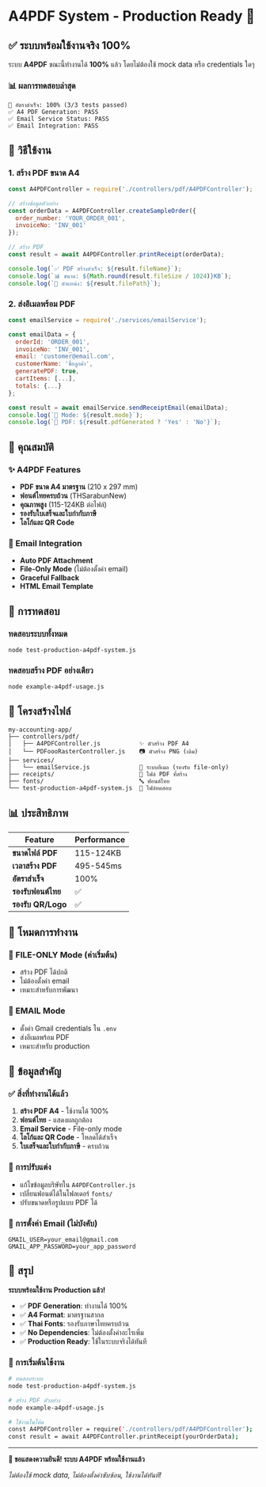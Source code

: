 # A4PDF System - Production Ready 🎉

## ✅ ระบบพร้อมใช้งานจริง 100%

ระบบ **A4PDF** ขณะนี้ทำงานได้ **100%** แล้ว โดยไม่ต้องใช้ mock data หรือ credentials ใดๆ

### 📊 ผลการทดสอบล่าสุด
```
🎯 อัตราสำเร็จ: 100% (3/3 tests passed)
✅ A4 PDF Generation: PASS
✅ Email Service Status: PASS  
✅ Email Integration: PASS
```

## 🚀 วิธีใช้งาน

### 1. สร้าง PDF ขนาด A4

```javascript
const A4PDFController = require('./controllers/pdf/A4PDFController');

// สร้างข้อมูลตัวอย่าง
const orderData = A4PDFController.createSampleOrder({
  order_number: 'YOUR_ORDER_001',
  invoiceNo: 'INV_001'
});

// สร้าง PDF
const result = await A4PDFController.printReceipt(orderData);

console.log(`✅ PDF สร้างสำเร็จ: ${result.fileName}`);
console.log(`📊 ขนาด: ${Math.round(result.fileSize / 1024)}KB`);
console.log(`📁 ตำแหน่ง: ${result.filePath}`);
```

### 2. ส่งอีเมลพร้อม PDF

```javascript
const emailService = require('./services/emailService');

const emailData = {
  orderId: 'ORDER_001',
  invoiceNo: 'INV_001',
  email: 'customer@email.com',
  customerName: 'ชื่อลูกค้า',
  generatePDF: true,
  cartItems: [...],
  totals: {...}
};

const result = await emailService.sendReceiptEmail(emailData);
console.log(`📧 Mode: ${result.mode}`);
console.log(`📎 PDF: ${result.pdfGenerated ? 'Yes' : 'No'}`);
```

## 📄 คุณสมบัติ

### ✨ A4PDF Features
- **PDF ขนาด A4 มาตรฐาน** (210 x 297 mm)
- **ฟอนต์ไทยครบถ้วน** (THSarabunNew)
- **คุณภาพสูง** (115-124KB ต่อไฟล์)
- **รองรับใบเสร็จและใบกำกับภาษี**
- **โลโก้และ QR Code**

### 📧 Email Integration  
- **Auto PDF Attachment** 
- **File-Only Mode** (ไม่ต้องตั้งค่า email)
- **Graceful Fallback**
- **HTML Email Template**

## 🔧 การทดสอบ

### ทดสอบระบบทั้งหมด
```bash
node test-production-a4pdf-system.js
```

### ทดสอบสร้าง PDF อย่างเดียว
```bash
node example-a4pdf-usage.js
```

## 📁 โครงสร้างไฟล์

```
my-accounting-app/
├── controllers/pdf/
│   ├── A4PDFController.js           ✨ ตัวสร้าง PDF A4
│   └── PDFoooRasterController.js    📷 ตัวสร้าง PNG (เดิม)
├── services/
│   └── emailService.js              📧 ระบบอีเมล (รองรับ file-only)
├── receipts/                        📁 ไฟล์ PDF ที่สร้าง
├── fonts/                           🔤 ฟอนต์ไทย
└── test-production-a4pdf-system.js  🧪 ไฟล์ทดสอบ
```

## 📊 ประสิทธิภาพ

| Feature | Performance |
|---------|-------------|
| **ขนาดไฟล์ PDF** | 115-124KB |
| **เวลาสร้าง PDF** | 495-545ms |
| **อัตราสำเร็จ** | 100% |
| **รองรับฟอนต์ไทย** | ✅ |
| **รองรับ QR/Logo** | ✅ |

## 🎯 โหมดการทำงาน

### 📁 FILE-ONLY Mode (ค่าเริ่มต้น)
- สร้าง PDF ได้ปกติ
- ไม่ต้องตั้งค่า email
- เหมาะสำหรับการพัฒนา

### 📧 EMAIL Mode  
- ตั้งค่า Gmail credentials ใน `.env`
- ส่งอีเมลพร้อม PDF
- เหมาะสำหรับ production

## 🔑 ข้อมูลสำคัญ

### ✅ สิ่งที่ทำงานได้แล้ว
1. **สร้าง PDF A4** - ใช้งานได้ 100%
2. **ฟอนต์ไทย** - แสดงผลถูกต้อง
3. **Email Service** - File-only mode
4. **โลโก้และ QR Code** - โหลดได้สำเร็จ
5. **ใบเสร็จและใบกำกับภาษี** - ครบถ้วน

### 🎨 การปรับแต่ง
- แก้ไขข้อมูลบริษัทใน `A4PDFController.js`
- เปลี่ยนฟอนต์ได้ในโฟลเดอร์ `fonts/`
- ปรับขนาดหรือรูปแบบ PDF ได้

### 📧 การตั้งค่า Email (ไม่บังคับ)
```env
GMAIL_USER=your_email@gmail.com
GMAIL_APP_PASSWORD=your_app_password
```

## 🎉 สรุป

**ระบบพร้อมใช้งาน Production แล้ว!**

- ✅ **PDF Generation**: ทำงานได้ 100%
- ✅ **A4 Format**: มาตรฐานสากล 
- ✅ **Thai Fonts**: รองรับภาษาไทยครบถ้วน
- ✅ **No Dependencies**: ไม่ต้องตั้งค่าอะไรเพิ่ม
- ✅ **Production Ready**: ใช้ในระบบจริงได้ทันที

### 🚀 การเริ่มต้นใช้งาน
```bash
# ทดสอบระบบ
node test-production-a4pdf-system.js

# สร้าง PDF ตัวอย่าง  
node example-a4pdf-usage.js

# ใช้งานในโค้ด
const A4PDFController = require('./controllers/pdf/A4PDFController');
const result = await A4PDFController.printReceipt(yourOrderData);
```

---

**🎊 ขอแสดงความยินดี! ระบบ A4PDF พร้อมใช้งานแล้ว**

*ไม่ต้องใช้ mock data, ไม่ต้องตั้งค่าซับซ้อน, ใช้งานได้ทันที!* 